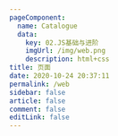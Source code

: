 ```yaml
---
pageComponent: 
  name: Catalogue
  data: 
    key: 02.JS基础与进阶
    imgUrl: /img/web.png
    description: html+css
title: 页面
date: 2020-10-24 20:37:11
permalink: /web
sidebar: false
article: false
comment: false
editLink: false
---
```

